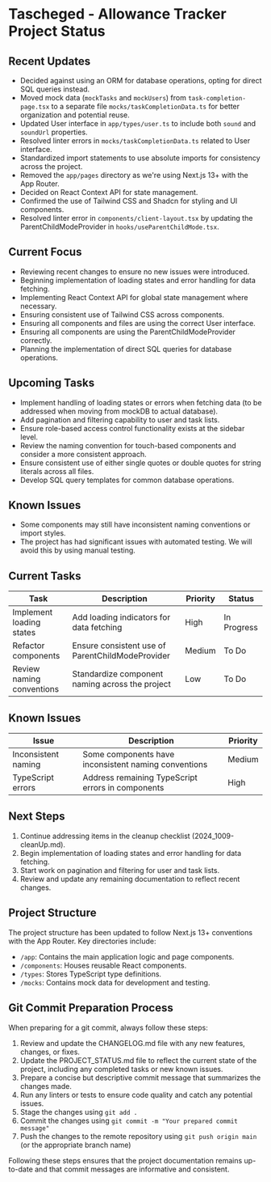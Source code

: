# Tascheged - Allowance Tracker Project Status

## Recent Updates

- Decided against using an ORM for database operations, opting for direct SQL queries instead.
- Moved mock data (`mockTasks` and `mockUsers`) from `task-completion-page.tsx` to a separate file `mocks/taskCompletionData.ts` for better organization and potential reuse.
- Updated User interface in `app/types/user.ts` to include both `sound` and `soundUrl` properties.
- Resolved linter errors in `mocks/taskCompletionData.ts` related to User interface.
- Standardized import statements to use absolute imports for consistency across the project.
- Removed the `app/pages` directory as we're using Next.js 13+ with the App Router.
- Decided on React Context API for state management.
- Confirmed the use of Tailwind CSS and Shadcn for styling and UI components.
- Resolved linter error in `components/client-layout.tsx` by updating the ParentChildModeProvider in `hooks/useParentChildMode.tsx`.

## Current Focus

- Reviewing recent changes to ensure no new issues were introduced.
- Beginning implementation of loading states and error handling for data fetching.
- Implementing React Context API for global state management where necessary.
- Ensuring consistent use of Tailwind CSS across components.
- Ensuring all components and files are using the correct User interface.
- Ensuring all components are using the ParentChildModeProvider correctly.
- Planning the implementation of direct SQL queries for database operations.

## Upcoming Tasks

- Implement handling of loading states or errors when fetching data (to be addressed when moving from mockDB to actual database).
- Add pagination and filtering capability to user and task lists.
- Ensure role-based access control functionality exists at the sidebar level.
- Review the naming convention for touch-based components and consider a more consistent approach.
- Ensure consistent use of either single quotes or double quotes for string literals across all files.
- Develop SQL query templates for common database operations.

## Known Issues

- Some components may still have inconsistent naming conventions or import styles.
- The project has had significant issues with automated testing. We will avoid this by using manual testing.

## Current Tasks

| Task                      | Description                                      | Priority | Status      |
| ------------------------- | ------------------------------------------------ | -------- | ----------- |
| Implement loading states  | Add loading indicators for data fetching         | High     | In Progress |
| Refactor components       | Ensure consistent use of ParentChildModeProvider | Medium   | To Do       |
| Review naming conventions | Standardize component naming across the project  | Low      | To Do       |

## Known Issues

| Issue               | Description                                          | Priority |
| ------------------- | ---------------------------------------------------- | -------- |
| Inconsistent naming | Some components have inconsistent naming conventions | Medium   |
| TypeScript errors   | Address remaining TypeScript errors in components    | High     |

## Next Steps

1. Continue addressing items in the cleanup checklist (2024_1009-cleanUp.md).
2. Begin implementation of loading states and error handling for data fetching.
3. Start work on pagination and filtering for user and task lists.
4. Review and update any remaining documentation to reflect recent changes.

## Project Structure

The project structure has been updated to follow Next.js 13+ conventions with the App Router. Key directories include:

- `/app`: Contains the main application logic and page components.
- `/components`: Houses reusable React components.
- `/types`: Stores TypeScript type definitions.
- `/mocks`: Contains mock data for development and testing.

## Git Commit Preparation Process

When preparing for a git commit, always follow these steps:

1. Review and update the CHANGELOG.md file with any new features, changes, or fixes.
2. Update the PROJECT_STATUS.md file to reflect the current state of the project, including any completed tasks or new known issues.
3. Prepare a concise but descriptive commit message that summarizes the changes made.
4. Run any linters or tests to ensure code quality and catch any potential issues.
5. Stage the changes using `git add .`
6. Commit the changes using `git commit -m "Your prepared commit message"`
7. Push the changes to the remote repository using `git push origin main` (or the appropriate branch name)

Following these steps ensures that the project documentation remains up-to-date and that commit messages are informative and consistent.
